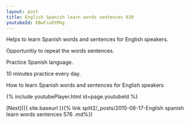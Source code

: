 ```yaml
---
layout: post
title: English Spanish learn words sentences 639 
youtubeId: KBwFiuDtMhg
---
```

 
 
Helps to learn Spanish words and sentences for English speakers.

Opportunitiy to repeat the words sentences. 

Practice Spanish language. 
 
10 minutes practice every day. 
 
How to learn Spanish words and sentences for English speakers 
 
{% include youtubePlayer.html id=page.youtubeId %}
 
 
[Next]({{ site.baseurl }}{% link  split2/_posts/2015-08-17-English spanish learn words sentences 576 .md%})
 
